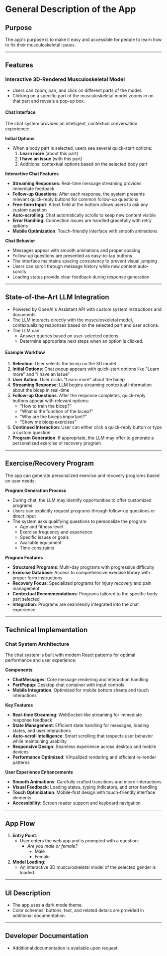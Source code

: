 # General Description of the App

## Purpose
The app's purpose is to make it easy and accessible for people to learn how to fix their musculoskeletal issues.

---

## Features

### Interactive 3D-Rendered Musculoskeletal Model
- Users can zoom, pan, and click on different parts of the model.
- Clicking on a specific part of the musculoskeletal model zooms in on that part and reveals a pop-up box.

#### Chat Interface
The chat system provides an intelligent, contextual conversation experience:

**Initial Options**
- When a body part is selected, users see several quick-start options:
  1. **Learn more** (about this part)
  2. **I have an issue** (with this part)
  3. Additional contextual options based on the selected body part

**Interactive Chat Features**
- **Streaming Responses**: Real-time message streaming provides immediate feedback
- **Follow-up Questions**: After each response, the system presents relevant quick-reply buttons for common follow-up questions
- **Free-form Input**: A text field at the bottom allows users to ask any custom question
- **Auto-scrolling**: Chat automatically scrolls to keep new content visible
- **Error Handling**: Connection issues are handled gracefully with retry options
- **Mobile Optimization**: Touch-friendly interface with smooth animations

**Chat Behavior**
- Messages appear with smooth animations and proper spacing
- Follow-up questions are presented as easy-to-tap buttons
- The interface maintains spacing consistency to prevent visual jumping
- Users can scroll through message history while new content auto-scrolls
- Loading states provide clear feedback during response generation

---

## State-of-the-Art LLM Integration
- Powered by OpenAI's Assistant API with custom system instructions and documents.
- The LLM interacts directly with the musculoskeletal model, contextualizing responses based on the selected part and user actions.
- The LLM can:
  - Answer queries based on user-selected options.
  - Determine appropriate next steps when an option is clicked.

#### Example Workflow
1. **Selection**: User selects the bicep on the 3D model
2. **Initial Options**: Chat popup appears with quick-start options like "Learn more" and "I have an issue"
3. **User Action**: User clicks "Learn more" about the bicep
4. **Streaming Response**: LLM begins streaming contextual information about the bicep in real-time
5. **Follow-up Questions**: After the response completes, quick-reply buttons appear with relevant options:
   - "How to train the bicep?"
   - "What is the function of the bicep?"
   - "Why are the biceps important?"
   - "Show me bicep exercises"
6. **Continued Interaction**: User can either click a quick-reply button or type a custom question
7. **Program Generation**: If appropriate, the LLM may offer to generate a personalized exercise or recovery program

---

## Exercise/Recovery Program
The app can generate personalized exercise and recovery programs based on user needs:

**Program Generation Process**
- During chat, the LLM may identify opportunities to offer customized programs
- Users can explicitly request programs through follow-up questions or direct input
- The system asks qualifying questions to personalize the program:
  - Age and fitness level
  - Exercise frequency and experience
  - Specific issues or goals
  - Available equipment
  - Time constraints

**Program Features**
- **Structured Programs**: Multi-day programs with progressive difficulty
- **Exercise Database**: Access to comprehensive exercise library with proper form instructions
- **Recovery Focus**: Specialized programs for injury recovery and pain management
- **Contextual Recommendations**: Programs tailored to the specific body part selected
- **Integration**: Programs are seamlessly integrated into the chat experience

---

## Technical Implementation

### Chat System Architecture
The chat system is built with modern React patterns for optimal performance and user experience:

**Components**
- **ChatMessages**: Core message rendering and interaction handling
- **PartPopup**: Desktop chat container with input controls
- **Mobile Integration**: Optimized for mobile bottom sheets and touch interactions

**Key Features**
- **Real-time Streaming**: WebSocket-like streaming for immediate response feedback
- **State Management**: Efficient state handling for messages, loading states, and user interactions
- **Auto-scroll Intelligence**: Smart scrolling that respects user behavior while maintaining usability
- **Responsive Design**: Seamless experience across desktop and mobile devices
- **Performance Optimized**: Virtualized rendering and efficient re-render patterns

**User Experience Enhancements**
- **Smooth Animations**: Carefully crafted transitions and micro-interactions
- **Visual Feedback**: Loading states, typing indicators, and error handling
- **Touch Optimization**: Mobile-first design with touch-friendly interface elements
- **Accessibility**: Screen reader support and keyboard navigation

---

## App Flow
1. **Entry Point**:
   - User enters the web app and is prompted with a question:  
     - *Are you male or female?*  
       - Male  
       - Female
2. **Model Loading**:
   - An interactive 3D musculoskeletal model of the selected gender is loaded.

---

## UI Description
- The app uses a dark mode theme.
- Color schemes, buttons, text, and related details are provided in additional documentation.

---

## Developer Documentation
- Additional documentation is available upon request.
